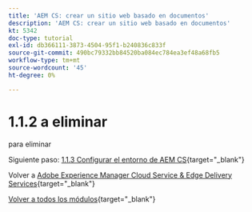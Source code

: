 ```yaml
---
title: 'AEM CS: crear un sitio web basado en documentos'
description: 'AEM CS: crear un sitio web basado en documentos'
kt: 5342
doc-type: tutorial
exl-id: db366111-3873-4504-95f1-b240836c833f
source-git-commit: 490bc79332bb84520ba084ec784ea3ef48a68fb5
workflow-type: tm+mt
source-wordcount: '45'
ht-degree: 0%

---
```


# 1.1.2 a eliminar

para eliminar

Siguiente paso: [1.1.3 Configurar el entorno de AEM CS](./ex3.md){target="_blank"}

Volver a [Adobe Experience Manager Cloud Service &amp; Edge Delivery Services](./aemcs.md){target="_blank"}

[Volver a todos los módulos](./../../../overview.md){target="_blank"}

